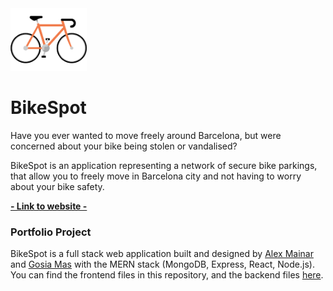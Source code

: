 <a href="https://bikespot.netlify.app/">
  <img height="100" src="/public/bike_700x575-removebg-preview.png">
</a>



# BikeSpot


Have you ever wanted to move freely around Barcelona, but were concerned about your bike being stolen or vandalised?

BikeSpot is an application representing a network of secure bike parkings, that allow you to freely move in Barcelona city and not having to worry about your bike safety.

**[- Link to website -](https://bikespot.netlify.app/)**


### Portfolio Project

BikeSpot is a full stack web application built and designed by [Alex Mainar](https://github.com/amainalu) and [Gosia Mas](https://github.com/GosiaMas) with the MERN stack (MongoDB, Express, React, Node.js). You can find the frontend files in this repository, and the backend files [here](https://github.com/GosiaMas/BikeSpot-server). 
